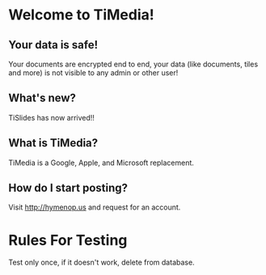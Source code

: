# Welcome to TiMedia! 


## Your data is safe!
Your documents are encrypted end to end, your data (like documents, tiles and more) is not visible to any admin or other user!

## What's new?

TiSlides has now arrived!!


## What is TiMedia?
TiMedia is a Google, Apple, and Microsoft replacement.

## How do I start posting?
Visit http://hymenop.us and request for an account.

# Rules For Testing
Test only once, if it doesn't work, delete from database.
